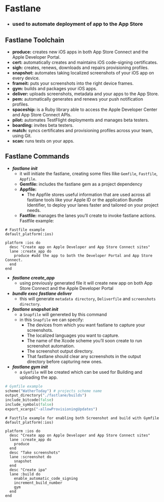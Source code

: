 # Fastlane

- ### used to automate deployment of app to the App Store

## Fastlane Toolchain
- **produce:** creates new iOS apps in both App Store Connect and the Apple Developer Portal.
- **cert:** automatically creates and maintains iOS code-signing certificates.
- **sigh:** creates, renews, downloads and repairs provisioning profiles.
- **snapshot:** automates taking localized screenshots of your iOS app on every device.
- **frameit:** puts your screenshots into the right device frames.
- **gym:** builds and packages your iOS apps.
- **deliver:** uploads screenshots, metadata and your apps to the App Store.
- **pem:** automatically generates and renews your push notification profiles.
- **spaceship:** is a Ruby library able to access the Apple Developer Center and App Store Connect APIs.
- **pilot:** automates TestFlight deployments and manages beta testers.
- **boarding:** invites beta testers.
- **match:** syncs certificates and provisioning profiles across your team, using Git.
- **scan:** runs tests on your apps.

## Fastlane Commands
- ***fastlane init***
	- it will initiate the fastlane, creating some files llike `Gemfile`, `Fastfile`, `Appfile`. 
	- **Gemfile:** includes the fastlane gem as a project dependency
	- **Appfile:**
		- The Appfile stores useful information that are used across all fastlane tools like your Apple ID or the application Bundle Identifier, to deploy your lanes faster and tailored on your project needs.
	- **Fastfile:** manages the lanes you’ll create to invoke fastlane actions. Fastfile example:
```
# Fastfile example
default_platform(:ios)

platform :ios do
  desc "Create app on Apple Developer and App Store Connect sites"
  lane :create_app do
    produce #add the app to both the Developer Portal and App Store Connect.
  end
end
```
- ***fastlane create_app***
	- using previously generated file it will create new app on both App Store Connect and the Apple Developer Portal
- ***bundle exec fastlane deliver***
	- this will generate `metadata directory`, `Deliverfile` and `screenshots directory`.
- ***fastlane snapshot init***
	- a `Snapfile` will genereted by this command
	- in this `Snapfile` we can specify:
		- The devices from which you want fastlane to capture your screenshots.
		- The localized languages you want to capture.
		- The name of the Xcode scheme you’ll soon create to run screenshot automation.
		- The screenshot output directory.
		- That fastlane should clear any screenshots in the output directory before capturing new ones.
- ***fastlane gym init***
	- a `Gymfile` will be created which can be used for Building and uploading the app.

```ruby
# Gymfile example
scheme("WatherToday") # projects scheme name
output_directory("./fastlane/builds")
include_bitcode(false)
include_symbols(false)
export_xcargs("-allowProvisioningUpdates") 

```

```
# Fastfile example for enabling both Screenshot and build with Gymfile
default_platform(:ios)

platform :ios do
  desc "Create app on Apple Developer and App Store Connect sites"
  lane :create_app do
    produce
  end
  desc "Take screenshots"
  lane :screenshot do
    snapshot
  end
  desc "Create ipa"
  lane :build do
    enable_automatic_code_signing
    increment_build_number
    gym
  end
end

```














